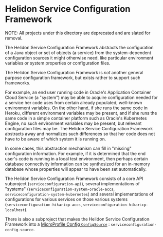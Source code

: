 # Helidon Service Configuration Framework

NOTE: All projects under this directory are deprecated and are slated
for removal.

The Helidon Service Configuration Framework abstracts the
configuration of a Java object or set of objects (a service) from the
system-dependent configuration sources it might otherwise need, like particular environment
variables or system properties or configuration files.

The Helidon Service Configuration Framework is _not_ another general
purpose configuration framework, but exists rather to support such
frameworks.

For example, an end user running code in Oracle's Application
Container Cloud Service (a "system") may be able to acquire
configuration needed for a service her code uses from certain already
populated, well-known environment variables.  On the other hand, if
she runs the same code in Heroku, different environment variables may
be present, and if she runs the same code in a simple container
platform such as Oracle's Kubernetes Engine, no such environment
variables may be present, but relevant configuration files may be.
The Helidon Service Configuration Framework abstracts away and
normalizes such differences so that her code does not have to be aware
of which system it is running on.

In some cases, this abstraction mechanism can fill in "missing"
configuration information.  For example, if it is determined that the
end user's code is running in a local test environment, then perhaps
certain database connectivity information can be synthesized for an
in-memory database whose properties will appear to have been set
automatically.

The Helidon Service Configuration Framework consists of a core API
subproject (`serviceconfiguration-api`), several implementations of
"systems" (`serviceconfiguration-system-oracle-accs`,
`serviceconfiguration-system-kubernetes`) and several implementations
of configurations for various services on those various systems
(`serviceconfiguration-hikaricp-accs`,
`serviceconfiguration-hikaricp-localhost`).

There is also a subproject that makes the Helidon Service
Configuration Framework into a
[MicroProfile Config `ConfigSource`](https://static.javadoc.io/org.eclipse.microprofile.config/microprofile-config-api/1.2.1/org/eclipse/microprofile/config/spi/ConfigSource.html)
 : `serviceconfiguration-config-source`.
